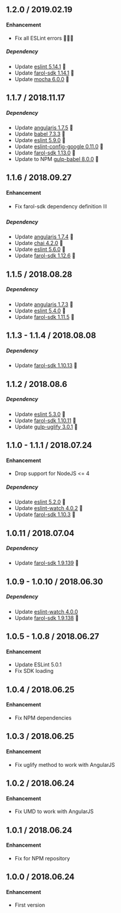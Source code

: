 ## 1.2.0 / 2019.02.19
#### Enhancement
- Fix all ESLint errors 👨🏻‍🚒

##### Dependency
- Update [eslint 5.14.1](https://github.com/eslint/eslint/releases) 🚀
- Update [farol-sdk 1.14.1](https://bitbucket.org/menvia/farol-sdk-javascript/src/master/CHANGELOG.md) 🚀
- Update [mocha 6.0.0](https://github.com/mochajs/mocha/releases) 🚀

## 1.1.7 / 2018.11.17
##### Dependency
- Update [angularjs 1.7.5](https://github.com/angular/angular.js/blob/master/CHANGELOG.md) 🚀
- Update [babel 7.3.3](https://github.com/babel/babel/releases) 🚀
- Update [eslint 5.9.0](https://github.com/eslint/eslint/releases) 🚀
- Update [eslint-config-google 0.11.0](https://github.com/google/eslint-config-google/releases) 🚀
- Update [farol-sdk 1.13.0](https://bitbucket.org/menvia/farol-sdk-javascript/src/master/CHANGELOG.md) 🚀
- Update to NPM [gulp-babel 8.0.0](https://github.com/babel/gulp-babel/releases) 🚀

## 1.1.6 / 2018.09.27
#### Enhancement
- Fix farol-sdk dependency definition ⛓

##### Dependency
- Update [angularjs 1.7.4](https://github.com/angular/angular.js/blob/master/CHANGELOG.md) 🚀
- Update [chai 4.2.0](https://github.com/chaijs/chai/releases) 🚀
- Update [eslint 5.6.0](https://github.com/eslint/eslint/releases) 🚀
- Update [farol-sdk 1.12.6](https://bitbucket.org/menvia/farol-sdk-javascript/src/master/CHANGELOG.md) 🚀

## 1.1.5 / 2018.08.28
##### Dependency
- Update [angularjs 1.7.3](https://github.com/angular/angular.js/blob/master/CHANGELOG.md) 🚀
- Update [eslint 5.4.0](https://github.com/eslint/eslint/releases) 🚀
- Update [farol-sdk 1.11.5](https://bitbucket.org/menvia/farol-sdk-javascript/src/master/CHANGELOG.md) 🚀

## 1.1.3 - 1.1.4 / 2018.08.08
##### Dependency
- Update [farol-sdk 1.10.13](https://bitbucket.org/menvia/farol-sdk-javascript/src/master/CHANGELOG.md) 🚀

## 1.1.2 / 2018.08.6
##### Dependency
- Update [eslint 5.3.0](https://github.com/eslint/eslint/releases) 🚀
- Update [farol-sdk 1.10.11](https://bitbucket.org/menvia/farol-sdk-javascript/src/master/CHANGELOG.md) 🚀
- Update [gulp-uglify 3.0.1](https://github.com/terinjokes/gulp-uglify/releases) 🚀

## 1.1.0 - 1.1.1 / 2018.07.24
#### Enhancement
- Drop support for NodeJS <= 4

##### Dependency
- Update [eslint 5.2.0](https://github.com/eslint/eslint/releases) 🚀
- Update [eslint-watch 4.0.2](https://github.com/rizowski/eslint-watch/releases) 🚀
- Update [farol-sdk 1.10.3](https://bitbucket.org/menvia/farol-sdk-javascript/src/master/CHANGELOG.md) 🚀

## 1.0.11 / 2018.07.04
##### Dependency
- Update [farol-sdk 1.9.139](https://bitbucket.org/menvia/farol-sdk-javascript/src/master/CHANGELOG.md) 🚀

## 1.0.9 - 1.0.10 / 2018.06.30
##### Dependency
- Update [eslint-watch 4.0.0](https://github.com/rizowski/eslint-watch/releases)
- Update [farol-sdk 1.9.138](https://bitbucket.org/menvia/farol-sdk-javascript/src/master/CHANGELOG.md) 🚀

## 1.0.5 - 1.0.8 / 2018.06.27
#### Enhancement
- Update ESLint 5.0.1
- Fix SDK loading

## 1.0.4 / 2018.06.25
#### Enhancement
- Fix NPM dependencies

## 1.0.3 / 2018.06.25
#### Enhancement
- Fix uglify method to work with AngularJS

## 1.0.2 / 2018.06.24
#### Enhancement
- Fix UMD to work with AngularJS

## 1.0.1 / 2018.06.24
#### Enhancement
- Fix for NPM repository

## 1.0.0 / 2018.06.24
#### Enhancement
- First version
